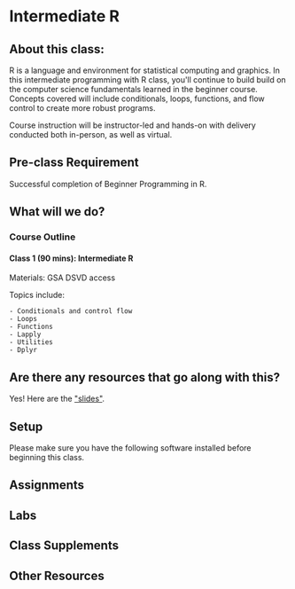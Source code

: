 # Intermediate R

## About this class:
R is a language and environment for statistical computing and graphics. In this intermediate programming with R class, you'll continue to build build on the computer science fundamentals learned in the beginner course. Concepts covered will include conditionals, loops, functions, and flow control to create more robust programs.

Course instruction will be instructor-led and hands-on with delivery conducted both in-person, as well as virtual.

## Pre-class Requirement

Successful completion of Beginner Programming in R.

## What will we do?

### Course Outline
#### Class 1 (90 mins): Intermediate R
Materials: GSA DSVD access

Topics include: 

    - Conditionals and control flow
    - Loops
    - Functions
    - Lapply
    - Utilities
    - Dplyr

## Are there any resources that go along with this?
Yes! Here are the ["slides"](https://github.com/GSA/training-pathway-data-practitioner/blob/master/r-02-intermediate/intermediate-r.pdf).

## Setup
Please make sure you have the following software installed before beginning this class.

## Assignments

## Labs

## Class Supplements

## Other Resources
